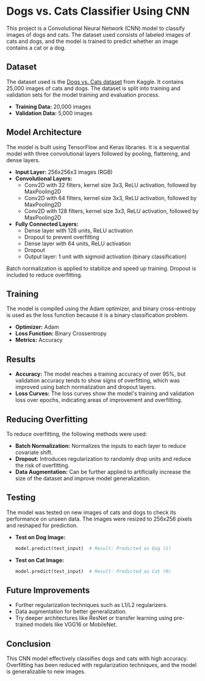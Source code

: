 # Dogs vs. Cats Classifier Using CNN

This project is a Convolutional Neural Network (CNN) model to classify images of dogs and cats. The dataset used consists of labeled images of cats and dogs, and the model is trained to predict whether an image contains a cat or a dog.

## Dataset
The dataset used is the [Dogs vs. Cats dataset](https://www.kaggle.com/c/dogs-vs-cats/data) from Kaggle. It contains 25,000 images of cats and dogs. The dataset is split into training and validation sets for the model training and evaluation process.

- **Training Data:** 20,000 images
- **Validation Data:** 5,000 images

## Model Architecture
The model is built using TensorFlow and Keras libraries. It is a sequential model with three convolutional layers followed by pooling, flattening, and dense layers.

- **Input Layer:** 256x256x3 images (RGB)
- **Convolutional Layers:**
  - Conv2D with 32 filters, kernel size 3x3, ReLU activation, followed by MaxPooling2D
  - Conv2D with 64 filters, kernel size 3x3, ReLU activation, followed by MaxPooling2D
  - Conv2D with 128 filters, kernel size 3x3, ReLU activation, followed by MaxPooling2D
- **Fully Connected Layers:**
  - Dense layer with 128 units, ReLU activation
  - Dropout to prevent overfitting
  - Dense layer with 64 units, ReLU activation
  - Dropout
  - Output layer: 1 unit with sigmoid activation (binary classification)
  
Batch normalization is applied to stabilize and speed up training. Dropout is included to reduce overfitting.

## Training
The model is compiled using the Adam optimizer, and binary cross-entropy is used as the loss function because it is a binary classification problem.

- **Optimizer:** Adam
- **Loss Function:** Binary Crossentropy
- **Metrics:** Accuracy

## Results
- **Accuracy:** The model reaches a training accuracy of over 95%, but validation accuracy tends to show signs of overfitting, which was improved using batch normalization and dropout layers.
- **Loss Curves:** The loss curves show the model's training and validation loss over epochs, indicating areas of improvement and overfitting.

## Reducing Overfitting
To reduce overfitting, the following methods were used:
- **Batch Normalization:** Normalizes the inputs to each layer to reduce covariate shift.
- **Dropout:** Introduces regularization to randomly drop units and reduce the risk of overfitting.
- **Data Augmentation:** Can be further applied to artificially increase the size of the dataset and improve model generalization.

## Testing
The model was tested on new images of cats and dogs to check its performance on unseen data. The images were resized to 256x256 pixels and reshaped for prediction.

- **Test on Dog Image:**
  ```python
  model.predict(test_input)  # Result: Predicted as Dog (1)
  ```
- **Test on Cat Image:**
  ```python
  model.predict(test_input)  # Result: Predicted as Cat (0)
  ```

## Future Improvements
- Further regularization techniques such as L1/L2 regularizers.
- Data augmentation for better generalization.
- Try deeper architectures like ResNet or transfer learning using pre-trained models like VGG16 or MobileNet.

## Conclusion
This CNN model effectively classifies dogs and cats with high accuracy. Overfitting has been reduced with regularization techniques, and the model is generalizable to new images.    

